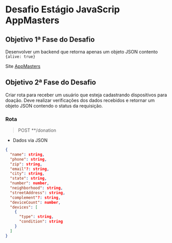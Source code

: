 # Desafio Estágio JavaScrip AppMasters

## Objetivo 1ª Fase do Desafio

Desenvolver um backend que retorna apenas um objeto JSON contento `{alive: true}`

Site [AppMasters](https://www.appmasters.io/)

## Objetivo 2ª Fase do Desafio

Criar rota para receber um usuário que esteja cadastrando dispositivos para doação. Deve realizar verificações dos dados recebidos e retornar um objeto JSON contendo o status da requisição.

### Rota

> POST \*\*/donation

- Dados via JSON

```JSON
{
  "name": string,
  "phone": string,
  "zip": string,
  "email"?: string,
  "city": string,
  "state": string,
  "number": number,
  "neighborhood": string,
  "streetAddress": string,
  "complement"?: string,
  "deviceCount": number,
  "devices": [
    {
      "type": string,
      "condition": string
    }
  ]
}
```
